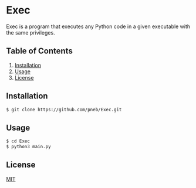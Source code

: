 # Exec

Exec is a program that executes any Python code in a given executable with the same privileges.

## Table of Contents

1. [Installation](#installation)
2. [Usage](#usage)
3. [License](#license)

## Installation

```bash
$ git clone https://github.com/pneb/Exec.git
```

## Usage

```bash
$ cd Exec
$ python3 main.py
```

## License

[MIT](https://choosealicense.com/licenses/mit/)
```
